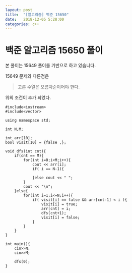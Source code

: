 ```yaml
---
layout: post
title:  "[알고리즘] 백준 15650"
date:   2018-12-05 5:28:00
categories: c++
---
```


# 백준 알고리즘 15650 풀이

본 풀이는 15649 풀이를 기반으로 하고 있습니다.

15649 문제와 다른점은 

> 고른 수열은 오름차순이어야 한다.

위의 조건이 추가 되었다.
```
#include<iostream>
#include<vector>

using namespace std;

int N,M;

int arr[10];
bool visit[10] = {false ,};

void dfs(int cnt){
    if(cnt == M){
        for(int i=0;i<M;i++){
            cout << arr[i];
            if( i == N-1){

            }else cout << " ";
        }
        cout << "\n";
    }else{
        for(int i=1;i<=N;i++){
            if( visit[i] == false && arr[cnt-1] < i ){
                visit[i] = true;
                arr[cnt] = i;
                dfs(cnt+1);
                visit[i] = false; 
            }
        }
    }
}

int main(){
    cin>>N;
    cin>>M;
   
    dfs(0);
}
```